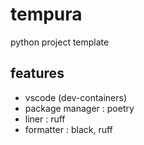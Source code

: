 # tempura
python project template

## features
- vscode (dev-containers)
- package manager : poetry
- liner : ruff
- formatter : black, ruff
